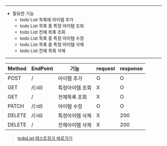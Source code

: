 ------------------------------------------------------------------------------------------------------------
- 필요한 기능  
	- todo List 목록에 아이템 추가  
	- todo List 목록 중 특정 아이템 조회  
	- todo List 전체 목록 조회  
	- todo List 목록 중 특정 아이템 수정  
	- todo List 목록 중 특정 아이템 삭제  
	- todo List 전체 목록 삭제    
------------------------------------------------------------------------------------------------------------  

Method|EndPoint|기능|request|response
---|---|---|---|---|
POST|/|아이템 추가|O|O  
GET|/{:id}|특정아이템 조회|X|O  
GET|/|전체목록 조회|X|O  
PATCH|/{:id}|아이템 수정|O|O 
DELETE|/{:id}|특정아이템 삭제|X|200  
DELETE|/|전체아이템 삭제|X|200      

> [todoList 테스트링크 바로가기](https://www.todobackend.com)
